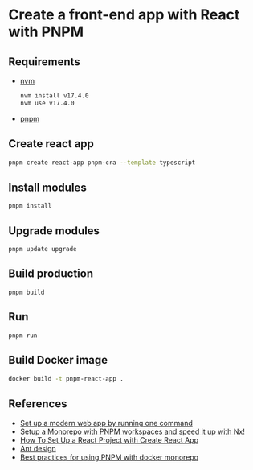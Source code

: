 # Create a front-end app with React with PNPM


## Requirements

* [nvm](https://github.com/nvm-sh/nvm#install--update-script)
  ```bash
  nvm install v17.4.0
  nvm use v17.4.0
  ```
* [pnpm](https://pnpm.io/installation)


## Create react app
```bash
pnpm create react-app pnpm-cra --template typescript
```

## Install modules

```
pnpm install
```

## Upgrade modules
```
pnpm update upgrade
```

## Build production

```
pnpm build
```

## Run

```
pnpm run
```

## Build Docker image

```bash
docker build -t pnpm-react-app .
```

## References

* [Set up a modern web app by running one command](https://github.com/facebook/create-react-app)
* [Setup a Monorepo with PNPM workspaces and speed it up with Nx!](https://blog.nrwl.io/setup-a-monorepo-with-pnpm-workspaces-and-speed-it-up-with-nx-bc5d97258a7e)
* [How To Set Up a React Project with Create React App](https://www.digitalocean.com/community/tutorials/how-to-set-up-a-react-project-with-create-react-app)
* [Ant design](https://ant.design/docs/react/use-in-typescript)
* [Best practices for using PNPM with docker monorepo](https://github.com/pnpm/pnpm/issues/3114)
